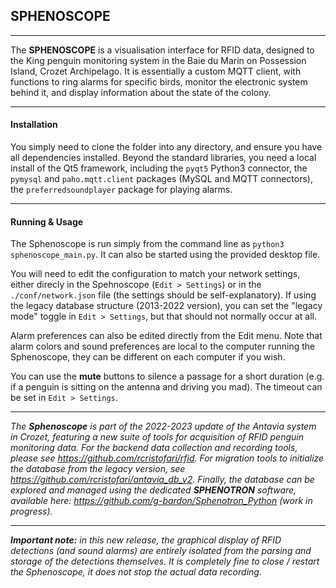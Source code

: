 ## SPHENOSCOPE
***
The **SPHENOSCOPE** is a visualisation interface for RFID data, designed to the King penguin monitoring system in the Baie du Marin on Possession Island, Crozet Archipelago. It is essentially a custom MQTT client, with functions to ring alarms for specific birds, monitor the electronic system behind it, and display information about the state of the colony.
***
#### Installation
You simply need to clone the folder into any directory, and ensure you have all dependencies installed. Beyond the standard libraries, you need a local install of the Qt5 framework, including the `pyqt5` Python3 connector, the `pymysql` and `paho.mqtt.client` packages (MySQL and MQTT connectors), the `preferredsoundplayer` package for playing alarms.
***
#### Running & Usage
The Sphenoscope is run simply from the command line as `python3 sphenoscope_main.py`. It can also be started using the provided desktop file.

You will need to edit the configuration to match your network settings, either direcly in the Spehnoscope (`Edit > Settings`) or in the `./conf/network.json` file (the settings should be self-explanatory). If using the legacy database structure (2013-2022 version), you can set the "legacy mode" toggle in `Edit > Settings`, but that should not normally occur at all.

Alarm preferences can also be edited directly from the Edit menu. Note that alarm colors and sound preferences are local to the computer running the Sphenoscope, they can be different on each computer if you wish.

You can use the **mute** buttons to silence a passage for a short duration (e.g. if a penguin is sitting on the antenna and driving you mad). The timeout can be set in `Edit > Settings`.
***
*The **Sphenoscope** is part of the 2022-2023 update of the Antavia system in Crozet, featuring a new suite of tools for acquisition of RFID penguin monitoring data. 
For the backend data collection and recording tools, please see https://github.com/rcristofari/rfid. For migration tools to initialize the database from the legacy version, see https://github.com/rcristofari/antavia_db_v2. Finally, the database can be explored and managed using the dedicated **SPHENOTRON** software, available here: https://github.com/g-bardon/Sphenotron_Python (work in progress).*
***
***Important note:** in this new release, the graphical display of RFID detections (and sound alarms) are entirely isolated from the parsing and storage of the detections themselves. It is completely fine to close / restart the Sphenoscope, it does not stop the actual data recording.*

